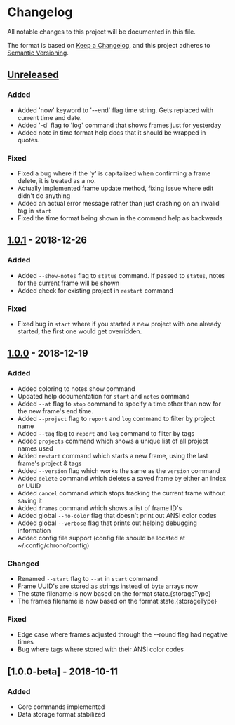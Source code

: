 # Changelog

All notable changes to this project will be documented in this file.

The format is based on [Keep a Changelog](https://keepachangelog.com/en/1.0.0/),
and this project adheres to [Semantic Versioning](https://semver.org/spec/v2.0.0.html).

## [Unreleased] ##
### Added
- Added 'now' keyword to '--end' flag time string. Gets replaced with current time and date.
- Added '-d' flag to 'log' command that shows frames just for yesterday
- Added note in time format help docs that it should be wrapped in quotes.

### Fixed
- Fixed a bug where if the 'y' is capitalized when confirming a frame delete, it is treated as a no.
- Actually implemented frame update method, fixing issue where edit didn't do anything
- Added an actual error message rather than just crashing on an invalid tag in `start`
- Fixed the time format being shown in the command help as backwards


## [1.0.1] - 2018-12-26 ##
### Added
- Added `--show-notes` flag to `status` command. If passed to `status`, notes for the current frame will be shown
- Added check for existing project in `restart` command

### Fixed
- Fixed bug in `start` where if you started a new project with one already started, the first one would get overridden.

## [1.0.0] - 2018-12-19
### Added
- Added coloring to notes show command
- Updated help documentation for `start` and `notes` command
- Added `--at` flag to `stop` command to specify a time other than now for the new frame's end time.
- Added `--project` flag to `report` and `log` command to filter by project name
- Added `--tag` flag to `report` and `log` command to filter by tags
- Added `projects` command which shows a unique list of all project names used
- Added `restart` command which starts a new frame, using the last frame's project & tags
- Added `--version` flag which works the same as the `version` command
- Added `delete` command which deletes a saved frame by either an index or UUID
- Added `cancel` command which stops tracking the current frame without saving it
- Added `frames` command which shows a list of frame ID's
- Added global `--no-color` flag that doesn't print out ANSI color codes
- Added global `--verbose` flag that prints out helping debugging information
- Added config file support (config file should be located at ~/.config/chrono/config)


### Changed
- Renamed `--start` flag to `--at` in `start` command
- Frame UUID's are stored as strings instead of byte arrays now
- The state filename is now based on the format state.{storageType}
- The frames filename is now based on the format state.{storageType}

### Fixed
- Edge case where frames adjusted through the --round flag had negative times
- Bug where tags where stored with their ANSI color codes

## [1.0.0-beta] - 2018-10-11
### Added
- Core commands implemented
- Data storage format stabilized

[Unreleased]: https://github.com/gochrono/chrono/compare/v1.0.1...HEAD
[1.0.1]: https://github.com/gochrono/chrono/compare/v1.0.0...v1.0.1
[1.0.0]: https://github.com/gochrono/chrono/compare/v1.0.0-beta...v1.0.0
